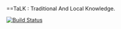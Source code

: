 ==TaLK : Traditional And Local Knowledge.

[![Build Status](https://secure.travis-ci.org/datalaundry/TaLK.png?branch=master)](http://travis-ci.org/datalaundry/TaLK)

